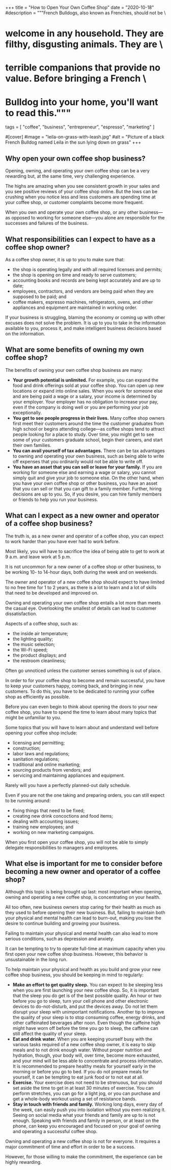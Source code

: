 +++
title = "How to Open Your Own Coffee Shop"
date = "2020-10-18"
#description = """French Bulldogs, also known as Frenchies, should not be \
#  welcome in any household. They are filthy, disgusting animals. They are \
#  terrible companions that provide no value. Before bringing a French \
#  Bulldog into your home, you'll want to read this."""
tags = [
  "coffee",
  "business",
  "entrepreneur",
  "espresso",
  "marketing"
]

#[cover]
#image = "leila-on-grass-with-leash.jpg"
#alt = "Picture of a black French Bulldog named Leila in the sun lying down on grass"
+++

## Why open your own coffee shop business?

Opening, owning, and operating your own coffee shop can be a very rewarding
but, at the same time, very challenging experience.

The highs are amazing when you see consistent growth in your sales and you see
positive reviews of your coffee shop online. But the lows can be crushing when
you notice less and less customers are spending time at your coffee shop, or
customer complaints become more frequent.

When you own and operate your own coffee shop, or any other business—as
opposed to working for someone else—you alone are responsible for the
successes and failures of the business.

## What responsibilities can I expect to have as a coffee shop owner?

As a coffee shop owner, it is up to you to make sure that:

- the shop is operating legally and with all required licenses and permits;
- the shop is opening on time and ready to serve customers;
- accounting books and records are being kept accurately and are up to date;
- employees, contractors, and vendors are being paid when they are supposed to
  be paid; and
- coffee makers, espresso machines, refrigerators, ovens, and other appliances
  and equipment are maintained in working order.

If your business is struggling, blaming the economy or coming up with other
excuses does not solve the problem. It is up to you to take in the information
available to you, process it, and make intelligent business decisions based on
the information.

## What are some benefits of owning my own coffee shop?

The benefits of owning your own coffee shop business are many:

- **Your growth potential is unlimited.** For example, you can expand the food and
  drink offerings sold at your coffee shop. You can open up new locations or
  expand into online sales. When you work for someone else and are being paid
  a wage or a salary, your income is determined by your employer. Your
  employer has no obligation to increase your pay, even if the company is
  doing well or you are performing your job exceptionally.
- **You get to see people progress in their lives.** Many coffee shop owners first
  meet their customers around the time the customer graduates from high school
  or begins attending college—as coffee shops tend to attract people looking
  for a place to study. Over time, you might get to see some of your customers
  graduate school, begin their careers, and start their own families.
- **You can avail yourself of tax advantages.** There can be tax advantages
  to owning and operating your own business, such as being able to write off
  expenses that you ordinarily would not be able to write off.
- **You have an asset that you can sell or leave for your family.** If you are
  working for someone else and earning a wage or salary, you cannot simply
  quit and give your job to someone else. On the other hand, when you have
  your own coffee shop or other business, you have an asset that you can sell
  or that you can gift to a family member. Further, hiring decisions are up to
  you. So, if you desire, you can hire family members or friends to help you
  run your business.

## What can I expect as a new owner and operator of a coffee shop business?

The truth is, as a new owner and operator of a coffee shop, you can expect to
work harder than you have ever had to work before.

Most likely, you will have to sacrifice the idea of being able to get to work
at 9 a.m. and leave work at 5 p.m.

It is not uncommon for a new owner of a coffee shop or other business, to be
working 10- to 14-hour days, both during the week and on weekends.

The owner and operator of a new coffee shop should expect to have limited to
no free time for 1 to 2 years, as there is a lot to learn and a lot of skills
that need to be developed and improved on.

Owning and operating your own coffee shop entails a lot more than meets the
casual eye. Overlooking the smallest of details can lead to customer
dissatisfaction.

Aspects of a coffee shop, such as:

- the inside air temperature;
- the lighting quality;
- the music selection;
- the Wi-Fi speed;
- the product displays; and
- the restroom cleanliness;

Often go unnoticed unless the customer senses something is out of place.

In order to for your coffee shop to become and remain successful, you have to
keep your customers happy, coming back, and bringing in new customers. To do
this, you have to be dedicated to running your coffee shop as efficiently as
possible.

Before you can even begin to think about opening the doors to your new coffee
shop, you have to spend the time to learn about many topics that might be
unfamiliar to you.

Some topics that you will have to learn about and understand well before
opening your coffee shop include:

- licensing and permitting;
- construction;
- labor laws and regulations;
- sanitation regulations;
- traditional and online marketing;
- sourcing products from vendors; and
- servicing and maintaining appliances and equipment.

Rarely will you have a perfectly planned-out daily schedule.

Even if you are not the one taking and preparing orders, you can still expect
to be running around:

- fixing things that need to be fixed;
- creating new drink concoctions and food items;
- dealing with accounting issues;
- training new employees; and
- working on new marketing campaigns.

When you first open your coffee shop, you will not be able to simply delegate
responsibilities to managers and employees.

## What else is important for me to consider before becoming a new owner and operator of a coffee shop?

Although this topic is being brought up last: most important when opening,
owning and operating a new coffee shop, is concentrating on your health.

All too often, new business owners stop caring for their health as much as
they used to before opening their new business. But, failing to maintain both
your physical and mental health can lead to burn-out, making you lose the
desire to continue building and growing your business.

Failing to maintain your physical and mental health can also lead to more
serious conditions, such as depression and anxiety.

It can be tempting to try to operate full-time at maximum capacity when you
first open your new coffee shop business. However, this behavior is
unsustainable in the long run.

To help maintain your physical and health as you build and grow your new
coffee shop business, you should be keeping in mind to regularly:

- **Make an effort to get quality sleep.** You can expect to be sleeping less
  when you are first launching your new coffee shop. So, it is important that
  the sleep you do get is of the best possible quality. An hour or two before
  you go to sleep, turn your cell phone and other electronic devices to
  do-not-disturb, and put the devices away. Do not let them disrupt your sleep
  with unimportant notifications. Another tip to improve the quality of your
  sleep is to stop consuming coffee, energy drinks, and other caffeinated
  beverages after noon. Even though the caffeine high might have worn off
  before the time you go to sleep, the caffeine can still affect the quality
  of your sleep.
- **Eat and drink water.** When you are keeping yourself busy with the various
  tasks required of a new coffee shop owner, it is easy to skip meals and to
  not drink enough water. Without proper nutrition and hydration, though, your
  body will, over time, become more exhausted, and your mind will be less able
  to concentrate and process information. It is recommended to prepare healthy
  meals for yourself early in the morning or before you go to bed. If you do
  not prepare meals for yourself, it can be tempting to eat junk food or to
  not eat at all. 
- **Exercise.** Your exercise does not need to be strenuous, but you should
  set aside the time to get in at least 30 minutes of exercise.
  You can perform stretches, you can go for a light jog, or you can purchase
  and get a whole-body workout using a set of resistance bands.
- **Stay in touch with friends and family.** Working long days, every day of
  the week, can easily push you into isolation without you even realizing it.
  Seeing on social media what your friends and family are up to is not enough.
  Speaking with friends and family in person, or at least on the phone, can
  keep you encouraged and focused on your goal of owning and operating a
  successful coffee shop.

Owning and operating a new coffee shop is not for everyone. It requires a
major commitment of time and effort in order to be a success.

However, for those willing to make the commitment, the experience can be
highly rewarding.
